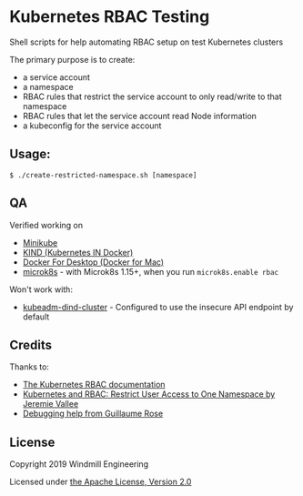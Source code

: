 # Kubernetes RBAC Testing

Shell scripts for help automating RBAC setup on test Kubernetes clusters

The primary purpose is to create:
- a service account
- a namespace
- RBAC rules that restrict the service account to only read/write to that namespace
- RBAC rules that let the service account read Node information
- a kubeconfig for the service account

## Usage:

```
$ ./create-restricted-namespace.sh [namespace]
```

## QA

Verified working on
- [Minikube](https://github.com/kubernetes/minikube)
- [KIND (Kubernetes IN Docker)](https://github.com/kubernetes-sigs/kind)
- [Docker For Desktop (Docker for Mac)](https://www.docker.com/products/docker-desktop)
- [microk8s](https://microk8s.io/) - with Microk8s 1.15+, when you run `microk8s.enable rbac`

Won't work with:
- [kubeadm-dind-cluster](https://github.com/kubernetes-sigs/kubeadm-dind-cluster) - Configured to use the insecure API endpoint by default

## Credits

Thanks to:

- [The Kubernetes RBAC documentation](https://kubernetes.io/docs/reference/access-authn-authz/rbac/)
- [Kubernetes and RBAC: Restrict User Access to One Namespace by Jeremie Vallee](https://jeremievallee.com/2018/05/28/kubernetes-rbac-namespace-user.html)
- [Debugging help from Guillaume Rose](https://github.com/docker/for-mac/issues/3694)

## License

Copyright 2019 Windmill Engineering

Licensed under [the Apache License, Version 2.0](LICENSE)
